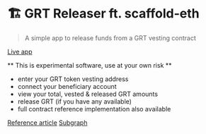 # 🏗 GRT Releaser ft. scaffold-eth

> A simple app to release funds from a GRT vesting contract

[Live app](https://grt-releaser.surge.sh/)

** This is experimental software, use at your own risk **

- enter your GRT token vesting address
- connect your beneficiary account
- view your total, vested & released GRT amounts
- release GRT (if you have any available)
- full contract reference implementation also available

[Reference article](https://thegraph.academy/delegators/releasing-from-vesting-contract/)
[Subgraph](https://thegraph.com/legacy-explorer/subgraph/graphprotocol/token-distribution)

